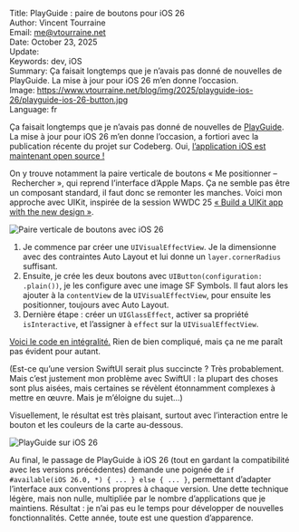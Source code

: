 Title:    PlayGuide : paire de boutons pour iOS 26  
Author:   Vincent Tourraine  
Email:    me@vtourraine.net  
Date:     October 23, 2025  
Update:   
Keywords: dev, iOS  
Summary:  Ça faisait longtemps que je n’avais pas donné de nouvelles de PlayGuide. La mise à jour pour iOS 26 m’en donne l’occasion.  
Image:    https://www.vtourraine.net/blog/img/2025/playguide-ios-26/playguide-ios-26-button.jpg  
Language: fr  


Ça faisait longtemps que je n’avais pas donné de nouvelles de [PlayGuide](https://playguide.eu). La mise à jour pour iOS 26 m’en donne l’occasion, a fortiori avec la publication récente du projet sur Codeberg. Oui, [l’application iOS est maintenant open source !](https://codeberg.org/PlayGuide/ios)

On y trouve notamment la paire verticale de boutons « Me positionner – Rechercher », qui reprend l’interface d’Apple Maps. Ça ne semble pas être un composant standard, il faut donc se remonter les manches. Voici mon approche avec UIKit, inspirée de la session WWDC 25 [« Build a UIKit app with the new design »](https://developer.apple.com/videos/play/wwdc2025/284).

![Paire verticale de boutons avec iOS 26](/blog/img/2025/playguide-ios-26/playguide-ios-26-button.jpg)

1. Je commence par créer une `UIVisualEffectView`. Je la dimensionne avec des contraintes Auto Layout et lui donne un `layer.cornerRadius` suffisant.
2. Ensuite, je crée les deux boutons avec  `UIButton(configuration: .plain())`, je les configure avec une image SF Symbols. Il faut alors les ajouter à la `contentView` de la `UIVisualEffectView`, pour ensuite les positionner, toujours avec Auto Layout.
3. Dernière étape : créer un `UIGlassEffect`, activer sa propriété `isInteractive`, et l’assigner à `effect` sur la `UIVisualEffectView`.

[Voici le code en intégralité.](https://codeberg.org/PlayGuide/ios/src/commit/e014c0019899e6da45c68e93f93819b08f84c872/PlayGuide/Sources/MapViewController.swift#L83) Rien de bien compliqué, mais ça ne me paraît pas évident pour autant.

(Est-ce qu’une version SwiftUI serait plus succincte ? Très probablement. Mais c’est justement mon problème avec SwiftUI : la plupart des choses sont plus aisées, mais certaines se révèlent étonnamment complexes à mettre en œuvre. Mais je m’éloigne du sujet…)

Visuellement, le résultat est très plaisant, surtout avec l’interaction entre le bouton et les couleurs de la carte au-dessous.

![PlayGuide sur iOS 26](/blog/img/2025/playguide-ios-26/playguide-ios-26.jpg)

Au final, le passage de PlayGuide à iOS 26 (tout en gardant la compatibilité avec les versions précédentes) demande une poignée de `if #available(iOS 26.0, *) { ... } else { ... }`, permettant d’adapter l’interface aux conventions propres à chaque version. Une dette technique légère, mais non nulle, multipliée par le nombre d’applications que je maintiens. Résultat : je n’ai pas eu le temps pour développer de nouvelles fonctionnalités. Cette année, toute est une question d’apparence.

